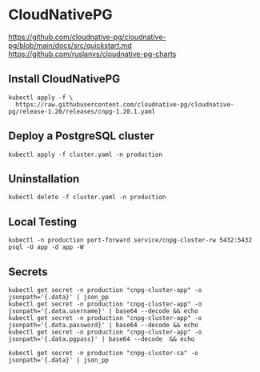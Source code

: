# CloudNativePG
https://github.com/cloudnative-pg/cloudnative-pg/blob/main/docs/src/quickstart.md
https://github.com/ruslanvs/cloudnative-pg-charts
## Install CloudNativePG
```
kubectl apply -f \
  https://raw.githubusercontent.com/cloudnative-pg/cloudnative-pg/release-1.20/releases/cnpg-1.20.1.yaml
```
## Deploy a PostgreSQL cluster
```
kubectl apply -f cluster.yaml -n production
```
## Uninstallation
```
kubectl delete -f cluster.yaml -n production
```
## Local Testing
```
kubectl -n production port-forward service/cnpg-cluster-rw 5432:5432
psql -U app -d app -W
```
## Secrets
```
kubectl get secret -n production "cnpg-cluster-app" -o jsonpath='{.data}' | json_pp
kubectl get secret -n production "cnpg-cluster-app" -o jsonpath='{.data.username}' | base64 --decode && echo
kubectl get secret -n production "cnpg-cluster-app" -o jsonpath='{.data.password}' | base64 --decode && echo
kubectl get secret -n production "cnpg-cluster-app" -o jsonpath='{.data.pgpass}' | base64 --decode  && echo

kubectl get secret -n production "cnpg-cluster-ca" -o jsonpath='{.data}' | json_pp
```